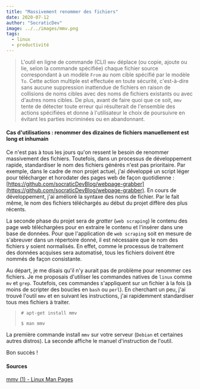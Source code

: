 ```yaml
---
title: "Massivement renommer des fichiers"
date: 2020-07-12
author: "SocraticDev"
image: ../../images/mmv.png
tags:
  - linux
  - productivité
---
```


> L'outil en ligne de commande (CLI) ``mmv`` déplace (ou copie, ajoute ou lie, selon la commande spécifiée) chaque fichier source correspondant à un modèle ``From`` au nom cible spécifié par le modèle ``To``. Cette action multiple est effectuée en toute sécurité, c'est-à-dire sans aucune suppression inattendue de fichiers en raison de collisions de noms cibles avec des noms de fichiers existants ou avec d'autres noms cibles. De plus, avant de faire quoi que ce soit, ``mmv`` tente de détecter toute erreur qui résulterait de l'ensemble des actions spécifiées et donne à l'utilisateur le choix de poursuivre en évitant les parties incriminées ou en abandonnant. 

#### Cas d'utilisations : renommer des dizaines de fichiers manuellement est long et inhumain

Ce n'est pas à tous les jours qu'on ressent le besoin de renommer massivement des fichiers. Toutefois, dans un processus de développement rapide, standardiser le nom des fichiers générés n'est pas prioritaire. Par exemple, dans le cadre de mon projet actuel, j'ai développé un script léger pour télécharger et horodater des pages web de façon quotidienne : [https://github.com/socraticDevBlog/webpage-grabber](https://github.com/socraticDevBlog/webpage-grabber). En cours de développement, j'ai amélioré la syntaxe des noms de fichier. Par le fait même, le nom des fichiers téléchargés au début du projet diffère des plus récents.

La seconde phase du projet sera de _gratter_ (``web scraping``) le contenu des page web téléchargées pour en extraire le contenu et l'insérer dans une base de données. Pour que l'application de ``web scraping`` soit en mesure de s'abreuver dans un répertoire donné, il est nécessaire que le nom des fichiers y soient normalisés. En effet, comme le processus de traitement des données acquises sera automatisé, tous les fichiers doivent être nommés de façon consistante.

Au départ, je me disais qu'il n'y aurait pas de problème pour renommer ces fichiers. Je me proposais d'utiliser les commandes natives de ``linux`` comme ``mv`` et ``grep``. Toutefois, ces commandes s'appliquent sur un fichier à la fois (à moins de scripter des boucles en ``bash`` ou ``perl``). En cherchant un peu, j'ai trouvé l'outil ``mmv`` et en suivant les instructions, j'ai rapidemment standardiser tous mes fichiers à traiter.

> ``# apt-get install mmv``
> 
> ``$ man mmv``

La première commande install ``mmv`` sur votre serveur (``Debian`` et certaines autres distros). La seconde affiche le manuel d'instruction de l'outil.

Bon succès !

#### Sources

[mmv (1) - Linux Man Pages](https://www.systutorials.com/docs/linux/man/1-mmv/)
